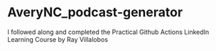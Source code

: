 # AveryNC_podcast-generator
I followed along and completed the Practical Github Actions LinkedIn Learning Course by Ray Villalobos
